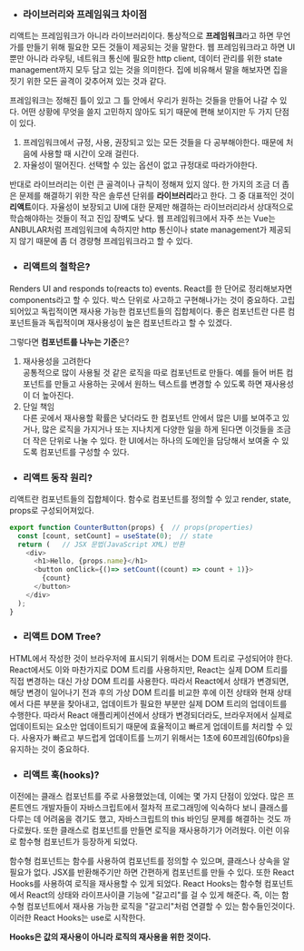 - ### 라이브러리와 프레임워크 차이점  
리액트는 프레임워크가 아니라 라이브러리이다. 통상적으로 **프레임워크**라고 하면 무언가를 만들기 위해 필요한 모든 것들이 제공되는 것을 말한다. 웹 프레임워크라고 하면 UI뿐만 아니라 라우팅, 네트워크 통신에 필요한 http client, 데이터 관리를 위한 state management까지 모두 담고 있는 것을 의미한다. 집에 비유해서 말을 해보자면 집을 짓기 위한 모든 골격이 갖추어져 있는 것과 같다.  


프레임워크는 정해진 틀이 있고 그 틀 안에서 우리가 원하는 것들을 만들어 나갈 수 있다. 어떤 상황에 무엇을 쓸지 고민하지 않아도 되기 때문에 편해 보이지만 두 가지 단점이 있다. 
1. 프레임워크에서 규정, 사용, 권장되고 있는 모든 것들을 다 공부해야한다. 때문에 처음에 사용할 때 시간이 오래 걸린다.
2. 자율성이 떨어진다. 선택할 수 있는 옵션이 없고 규정대로 따라가야한다.  

반대로 라이브러리는 이런 큰 골격이나 규칙이 정해져 있지 않다. 한 가지의 조금 더 좁은 문제를 해결하기 위한 작은 솔루션 단위를 **라이브러리**라고 한다. 그 중 대표적인 것이 **리액트**이다. 자율성이 보장되고 UI에 대한 문제만 해결하는 라이브러리라서 상대적으로 학습해야하는 것들이 적고 진입 장벽도 낮다. 웹 프레임워크에서 자주 쓰는 Vue는 ANBULAR처럼 프레임워크에 속하지만 http 통신이나 state management가 제공되지 않기 때문에 좀 더 경량형 프레임워크라고 할 수 있다.

- ### 리액트의 철학은?  

Renders UI and responds to(reacts to) events. React를 한 단어로 정리해보자면 components라고 할 수 있다. 박스 단위로 사고하고 구현해나가는 것이 중요하다. 고립되어있고 독립적이면 재사용 가능한 컴포넌트들의 집합체이다. 좋은 컴포넌트란 다른 컴포넌트들과 독립적이며 재사용성이 높은 컴포넌트라고 할 수 있겠다.  

그렇다면 **컴포넌트를 나누는 기준**은?  
1. 재사용성을 고려한다  
공통적으로 많이 사용될 것 같은 로직을 따로 컴포넌트로 만들다. 예를 들어 버튼 컴포넌트를 만들고 사용하는 곳에서 원하느 텍스트를 변경할 수 있도록 하면 재사용성이 더 높아진다.
2. 단일 책임  
다른 곳에서 재사용할 확률은 낮더라도 한 컴포넌트 안에서 많은 UI를 보여주고 있거나, 많은 로직을 가지거나 또는 지나치게 다양한 일을 하게 된다면 이것들을 조금 더 작은 단위로 나눌 수 있다. 한 UI에서는 하나의 도메인을 담당해서 보여줄 수 있도록 컴포넌트를 구성할 수 있다.  

- ### 리액트 동작 원리?
리액트란 컴포넌트들의 집합체이다. 함수로 컴포넌트를 정의할 수 있고 render, state, props로 구성되어져있다. 
```js
export function CounterButton(props) {  // props(properties)
  const [count, setCount] = useState(0);  // state
  return (   // JSX 문법(JavaScript XML) 반환
    <div>
      <h1>Hello, {props.name}</h1>
      <button onClick={()=> setCount((count) => count + 1)}>
        {count}
      </button>
    </div>
  );
}
```

- ### 리액트 DOM Tree?
HTML에서 작성한 것이 브라우저에 표시되기 위해서는 DOM 트리로 구성되어야 한다. React에서도 이와 마찬가지로 DOM 트리를 사용하지만, React는 실제 DOM 트리를 직접 변경하는 대신 가상 DOM 트리를 사용한다. 따라서 React에서 상태가 변경되면, 해당 변경이 일어나기 전과 후의 가상 DOM 트리를 비교한 후에 이전 상태와 현재 상태에서 다른 부분을 찾아내고, 업데이트가 필요한 부분만 실제 DOM 트리의 업데이트를 수행한다. 따라서 React 애플리케이션에서 상태가 변경되더라도, 브라우저에서 실제로 업데이트되는 요소만 업데이트되기 때문에 효율적이고 빠르게 업데이트를 처리할 수 있다. 사용자가 빠르고 부드럽게 업데이트를 느끼기 위해서는 1초에 60프레임(60fps)을 유지하는 것이 중요하다.  

- ### 리액트 훅(hooks)?
이전에는 클래스 컴포넌트를 주로 사용했었는데, 이에는 몇 가지 단점이 있었다. 많은 프론트엔드 개발자들이 자바스크립트에서 절차적 프로그래밍에 익숙하다 보니 클래스를 다루는 데 어려움을 겪기도 했고, 자바스크립트의 this 바인딩 문제를 해결하는 것도 까다로웠다. 또한 클래스로 컴포넌트를 만들면 로직을 재사용하기가 어려웠다. 이런 이유로 함수형 컴포넌트가 등장하게 되었다.  

함수형 컴포넌트는 함수를 사용하여 컴포넌트를 정의할 수 있으며, 클래스나 상속을 알 필요가 없다. JSX를 반환해주기만 하면 간편하게 컴포넌트를 만들 수 있다. 또한 React Hooks를 사용하여 로직을 재사용할 수 있게 되었다. React Hooks는 함수형 컴포넌트에서 React의 상태와 라이프사이클 기능에 "갈고리"를 걸 수 있게 해준다. 즉, 이는 함수형 컴포넌트에서 재사용 가능한 로직을 "갈고리"처럼 연결할 수 있는 함수들인것이다. 이러한 React Hooks는 use로 시작한다. 

**Hooks은 값의 재사용이 아니라 로직의 재사용을 위한 것이다.**

